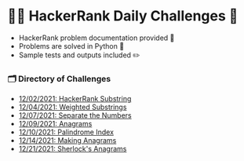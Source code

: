 # 🧑‍💻 HackerRank Daily Challenges 📆

- HackerRank problem documentation provided 📃
- Problems are solved in Python 🐍
- Sample tests and outputs included ✏️

### 🗂 Directory of Challenges
- [12/02/2021: HackerRank Substring](https://github.com/danielschnoll/HackerRank-Daily-Challenges/tree/master/12-02-2021)
- [12/04/2021: Weighted Substrings](https://github.com/danielschnoll/HackerRank-Daily-Challenges/tree/master/12-04-2021)
- [12/07/2021: Separate the Numbers](https://github.com/danielschnoll/HackerRank-Daily-Challenges/tree/master/12-07-2021)
- [12/09/2021: Anagrams](https://github.com/danielschnoll/HackerRank-Daily-Challenges/tree/master/12-09-2021)
- [12/10/2021: Palindrome Index](https://github.com/danielschnoll/HackerRank-Daily-Challenges/tree/master/12-10-2021)
- [12/14/2021: Making Anagrams](https://github.com/danielschnoll/HackerRank-Daily-Challenges/tree/master/12-14-2021)
- [12/21/2021: Sherlock's Anagrams](https://github.com/danielschnoll/HackerRank-Daily-Challenges/tree/master/12-21-2021)